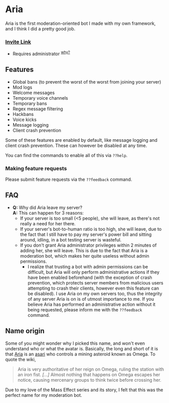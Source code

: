 # Aria
Aria is the first moderation-oriented bot I made with my own framework, and I think I did a pretty good job.
<base target="_parent">

### <a href="https://discordapp.com/oauth2/authorize?client_id=244901248153681931&scope=bot&permissions=8" target="_blank">Invite Link</a>
* Requires administrator <sup>[why?](#adminreason)</sup>

## Features
* Global bans (to prevent the worst of the worst from joining your server)
* Mod logs
* Welcome messages
* Temporary voice channels
* Temporary bans
* Regex message filtering
* Hackbans
* Voice kicks
* Message logging
* Client crash prevention

Some of these features are enabled by default, like message logging and client crash prevention. These can however be
disabled at any time.

You can find the commands to enable all of this via `??help`.


### Making feature requests
Please submit feature requests via the `??feedback` command.

## FAQ
* **Q:** Why did Aria leave my server?<br>
  **A:** This can happen for 3 reasons:
    * If your server is too small (<5 people), she will leave, as there's not really a need for her there.
    * If your server's bot-to-human ratio is too high, she will leave, due to the fact that I still have to
    pay my server's power bill and sitting around, idling, in a bot testing server is wasteful.
    * <a name="adminreason"></a>If you don't grant Aria administrator privileges within 2 minutes of adding her, she 
    will leave. This is due to the fact that Aria is a moderation bot, which makes her quite useless without admin 
    permissions.
        * I realize that trusting a bot with admin permissions can be difficult, but Aria will only perform 
        administrative actions if they have been enabled beforehand (with the exception of crash prevention, which 
        protects server members from malicious users attempting to crash their clients, however even this feature can
        be disabled). I use Aria on my own servers too, thus the integrity of any server Aria is on is of utmost 
        importance to me. If you believe Aria has performed an administrative action without it being requested, 
        please inform me with the `??feedback` command.

## Name origin
Some of you might wonder why I picked this name, and won't
even understand who or what the avatar is. Basically, the long
and short of it is that [Aria](http://masseffect.wikia.com/wiki/Aria_T'Loak)
is an [asari](http://masseffect.wikia.com/wiki/Asari) who controls
a mining asteroid known as Omega. To quote the wiki,
> Aria is very authoritative of her reign on Omega, ruling the
station with an iron fist. *[...]* Almost nothing that happens on Omega escapes her notice, causing mercenary groups
to think twice before crossing her.

Due to my love of the Mass Effect series and its story, I felt that this was the perfect name for my moderation bot.
